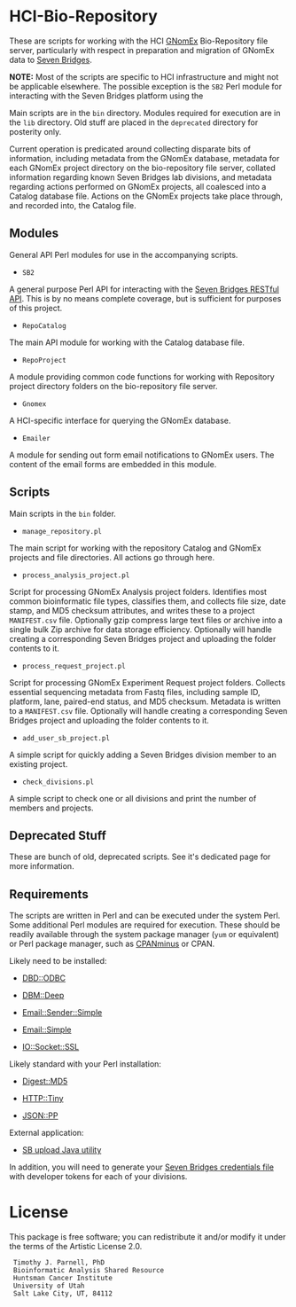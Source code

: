 # HCI-Bio-Repository

These are scripts for working with the HCI [GNomEx](https://hci-bio-app.hci.utah.edu/gnomex/home) 
Bio-Repository file server, particularly with respect in preparation and migration of 
GNomEx data to [Seven Bridges](https://www.sevenbridges.com). 

**NOTE:** Most of the scripts are specific to HCI infrastructure and might not be 
applicable elsewhere. The possible exception is the `SB2` Perl module for interacting 
with the Seven Bridges platform using the 

Main scripts are in the `bin` directory. Modules required for execution are in the `lib` 
directory. Old stuff are placed in the `deprecated` directory for posterity only.

Current operation is predicated around collecting disparate bits of information, 
including metadata from the GNomEx database, metadata for each GNomEx project directory 
on the bio-repository file server, collated information regarding known Seven Bridges lab 
divisions, and metadata regarding actions performed on GNomEx projects, all coalesced 
into a Catalog database file. Actions on the GNomEx projects take place through, and 
recorded into, the Catalog file. 


## Modules

General API Perl modules for use in the accompanying scripts.

- `SB2`

A general purpose Perl API for interacting with the 
[Seven Bridges RESTful API](https://docs.sevenbridges.com/page/api). This is by no 
means complete coverage, but is sufficient for purposes of this project.

- `RepoCatalog`

The main API module for working with the Catalog database file.

- `RepoProject`

A module providing common code functions for working with Repository project directory 
folders on the bio-repository file server.

- `Gnomex`

A HCI-specific interface for querying the GNomEx database.

- `Emailer`

A module for sending out form email notifications to GNomEx users. The content of the 
email forms are embedded in this module.


## Scripts

Main scripts in the `bin` folder. 

- `manage_repository.pl`

The main script for working with the repository Catalog and GNomEx projects and file 
directories. All actions go through here.

- `process_analysis_project.pl`

Script for processing GNomEx Analysis project folders. Identifies most common 
bioinformatic file types, classifies them, and collects file size, date stamp, and MD5 
checksum attributes, and writes these to a project `MANIFEST.csv` file. Optionally 
gzip compress large text files or archive into a single bulk Zip archive for data 
storage efficiency. Optionally will handle creating a corresponding Seven Bridges project 
and uploading the folder contents to it.

- `process_request_project.pl`

Script for processing GNomEx Experiment Request project folders. Collects essential 
sequencing metadata from Fastq files, including sample ID, platform, lane, paired-end 
status, and MD5 checksum. Metadata is written to a `MANIFEST.csv` file. Optionally 
will handle creating a corresponding Seven Bridges project and uploading the folder 
contents to it.

- `add_user_sb_project.pl`

A simple script for quickly adding a Seven Bridges division member to an existing project. 

- `check_divisions.pl`

A simple script to check one or all divisions and print the number of members and 
projects.


## Deprecated Stuff

These are bunch of old, deprecated scripts. See it's dedicated page for more information.


## Requirements

The scripts are written in Perl and can be executed under the system Perl. Some 
additional Perl modules are required for execution. These should be readily available 
through the system package manager (`yum` or equivalent) or Perl package manager, such 
as [CPANminus](https://metacpan.org/pod/App::cpanminus) or CPAN. 

Likely need to be installed:

- [DBD::ODBC](https://metacpan.org/pod/DBD::ODBC)

- [DBM::Deep](https://metacpan.org/pod/DBM::Deep)

- [Email::Sender::Simple](https://metacpan.org/pod/Email::Sender::Simple)

- [Email::Simple](https://metacpan.org/pod/Email::Simple)

- [IO::Socket::SSL](https://metacpan.org/pod/IO::Socket::SSL)

Likely standard with your Perl installation:

- [Digest::MD5](https://metacpan.org/pod/Digest::MD5)

- [HTTP::Tiny](https://metacpan.org/pod/HTTP::Tiny)

- [JSON::PP](https://metacpan.org/pod/JSON::PP)

External application:

- [SB upload Java utility](https://docs.sevenbridges.com/docs/upload-via-the-command-line) 


In addition, you will need to generate your 
[Seven Bridges credentials file](https://docs.sevenbridges.com/docs/store-credentials-to-access-seven-bridges-client-applications-and-libraries) 
with developer tokens for each of your divisions.


# License

This package is free software; you can redistribute it and/or modify
it under the terms of the Artistic License 2.0.  

	 Timothy J. Parnell, PhD
	 Bioinformatic Analysis Shared Resource
	 Huntsman Cancer Institute
	 University of Utah
	 Salt Lake City, UT, 84112





